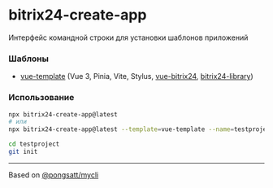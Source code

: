 # bitrix24-create-app

Интерфейс командной строки для установки шаблонов приложений

### Шаблоны

* [vue-template](https://github.com/astrotrain55/bitrix24-create-app/tree/master/templates/vue-template#readme) (Vue 3, Pinia, Vite, Stylus, [vue-bitrix24](https://www.npmjs.com/package/vue-bitrix24), [bitrix24-library](https://www.npmjs.com/package/bitrix24-library))

### Использование

```sh
npx bitrix24-create-app@latest
# или
npx bitrix24-create-app@latest --template=vue-template --name=testproject
```
```sh
cd testproject
git init
```

___

Based on [@pongsatt/mycli](https://github.com/pongsatt/mycli)
